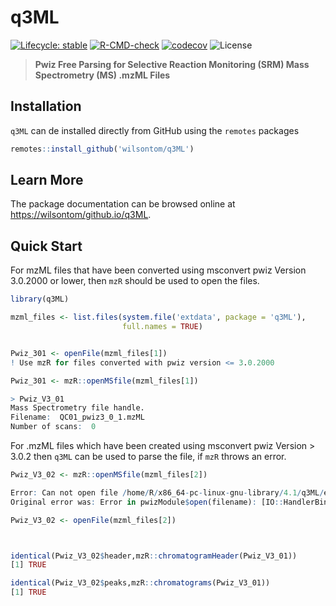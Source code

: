 # q3ML

[![Lifecycle: stable](https://img.shields.io/badge/lifecycle-stable-brightgreen.svg)](https://lifecycle.r-lib.org/articles/stages.html#stable) [![R-CMD-check](https://github.com/wilsontom/q3ML/workflows/R-CMD-check/badge.svg)](https://github.com/wilsontom/q3ML/actions) [![codecov](https://codecov.io/gh/wilsontom/q3ML/branch/main/graph/badge.svg?token=D0wfktJfzp)](https://codecov.io/gh/wilsontom/q3ML) ![License](https://img.shields.io/badge/license-GNU%20GPL%20v3.0-blue.svg "GNU GPL v3.0")

> __Pwiz Free Parsing for Selective Reaction Monitoring (SRM) Mass Spectrometry (MS) .mzML Files__

## Installation

`q3ML` can de installed directly from GitHub using the `remotes` packages

```r
remotes::install_github('wilsontom/q3ML')
```
## Learn More

The package documentation can be browsed online at [https://wilsontom/github.io/q3ML](https://wilsontom/github.io/q3ML).


## Quick Start

For mzML files that have been converted using msconvert pwiz Version 3.0.2000 or lower, then `mzR` should be used to open the files. 

```R
library(q3ML)

mzml_files <- list.files(system.file('extdata', package = 'q3ML'),
                         full.names = TRUE)


Pwiz_301 <- openFile(mzml_files[1])                         
! Use mzR for files converted with pwiz version <= 3.0.2000

Pwiz_301 <- mzR::openMSfile(mzml_files[1])

> Pwiz_V3_01
Mass Spectrometry file handle.
Filename:  QC01_pwiz3_0_1.mzML 
Number of scans:  0 

```

For .mzML files which have been created using msconvert pwiz Version > 3.0.2 then `q3ML` can be used to parse the file, if `mzR` throws an error.

```R
Pwiz_V3_02 <- mzR::openMSfile(mzml_files[2])

Error: Can not open file /home/R/x86_64-pc-linux-gnu-library/4.1/q3ML/extdata/QC01_pwiz3_0_2.mzML! 
Original error was: Error in pwizModule$open(filename): [IO::HandlerBinaryDataArray] Unknown binary data type.

Pwiz_V3_02 <- openFile(mzml_files[2])



identical(Pwiz_V3_02$header,mzR::chromatogramHeader(Pwiz_V3_01))
[1] TRUE

identical(Pwiz_V3_02$peaks,mzR::chromatograms(Pwiz_V3_01))
[1] TRUE
```











